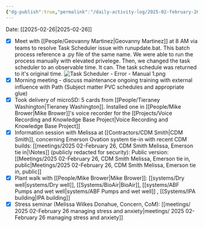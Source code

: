 ```yaml
---
{"dg-publish":true,"permalink":"/daily-activity-log/2025-02-february-26/","noteIcon":"","created":"2025-02-26T08:32:00.398-06:00"}
---
```


Date: [[2025-02-26\|2025-02-26]]

- [x] Meet with [[People/Geovanny Martinez\|Geovanny Martinez]] at 8 AM via teams to resolve Task Scheduler issue with runupdate.bat. This batch process reference a .py file of the same name. We were able to run the process manually with elevated privelege. Then, we changed the task scheduler to an observable time. It can. The task schedule was returned to it's original time.  ![Task Scheduler - Error - Manual 1.png](/img/user/Task%20Scheduler%20-%20Error%20-%20Manual%201.png)
- [x] Morning meeting - discuss maintenance ongoing training with external influence with Path (Subject matter PVC schedules and appropriate glue)
- [x] Took delivery of microSD: 5 cards from [[People/Tieraney Washington\|Tieraney Washington]]. Installed one in [[People/Mike Brower\|Mike Brower]]'s voice recorder for the [[Projects/Voice Recording and Knowledge Base Project\|Voice Recording and Knowledge Base Project]]
- [x] Information session with Melissa at [[Contractors/CDM Smith\|CDM Smith]], concerning Emerson Ovation system tie-in with recent CDM builds: [[meetings/2025 02-February 26, CDM Smith Melissa, Emerson tie in\|\Notes]] (publicly redacted for security): Public version: [[Meetings/2025 02-February 26, CDM Smith Melissa, Emerson tie in, public\|Meetings/2025 02-February 26, CDM Smith Melissa, Emerson tie in, public]]
- [x] Plant walk with [[People/Mike Brower\|Mike Brower]]: [[systems/Dry well\|systems/Dry well]], [[Systems/BioAir\|BioAir]], [[systems/ABF Pumps and wet well\|systems/ABF Pumps and wet well]] , [[Systems/IPA building\|IPA building]]
- [x] Stress seminar (Melissa Wilkes Donahue, Concern, CoM): [[meetings/ 2025 02-February 26 managing stress and anxiety\|meetings/ 2025 02-February 26 managing stress and anxiety]] 